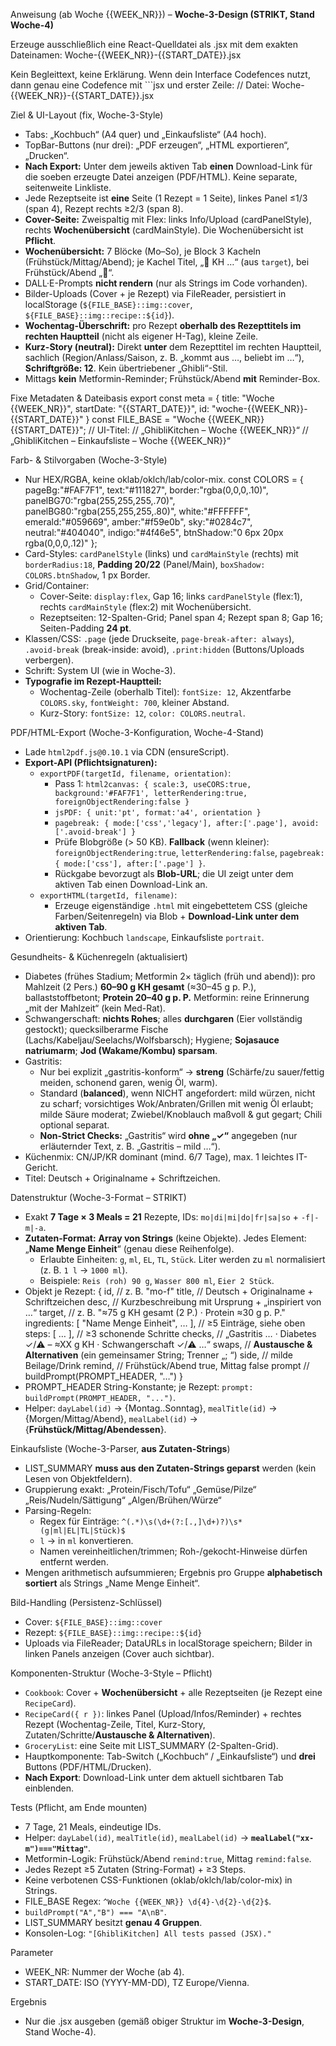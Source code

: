 Anweisung (ab Woche {{WEEK_NR}}) – **Woche-3-Design (STRIKT, Stand Woche-4)**

Erzeuge ausschließlich eine React-Quelldatei als .jsx mit dem exakten Dateinamen:
Woche-{{WEEK_NR}}-{{START_DATE}}.jsx

Kein Begleittext, keine Erklärung. Wenn dein Interface Codefences nutzt, dann genau eine Codefence mit ```jsx und erster Zeile:
 // Datei: Woche-{{WEEK_NR}}-{{START_DATE}}.jsx


Ziel & UI-Layout (fix, Woche-3-Style)
- Tabs: „Kochbuch“ (A4 quer) und „Einkaufsliste“ (A4 hoch).
- TopBar-Buttons (nur drei): „PDF erzeugen“, „HTML exportieren“, „Drucken“.
- **Nach Export:** Unter dem jeweils aktiven Tab **einen** Download-Link für die soeben erzeugte Datei anzeigen (PDF/HTML). Keine separate, seitenweite Linkliste.
- Jede Rezeptseite ist **eine** Seite (1 Rezept = 1 Seite), linkes Panel ≤1/3 (span 4), Rezept rechts ≥2/3 (span 8).
- **Cover-Seite:** Zweispaltig mit Flex: links Info/Upload (cardPanelStyle), rechts **Wochenübersicht** (cardMainStyle). Die Wochenübersicht ist **Pflicht**.
- **Wochenübersicht:** 7 Blöcke (Mo–So), je Block 3 Kacheln (Frühstück/Mittag/Abend); je Kachel Titel, „🌾 KH …“ (aus `target`), bei Frühstück/Abend „💊“.
- DALL·E-Prompts **nicht rendern** (nur als Strings im Code vorhanden).
- Bilder-Uploads (Cover + je Rezept) via FileReader, persistiert in localStorage (`${FILE_BASE}::img::cover`, `${FILE_BASE}::img::recipe::${id}`).
- **Wochentag-Überschrift:** pro Rezept **oberhalb des Rezepttitels im rechten Hauptteil** (nicht als eigener H-Tag), kleine Zeile.
- **Kurz-Story (neutral):** Direkt **unter** dem Rezepttitel im rechten Hauptteil, sachlich (Region/Anlass/Saison, z. B. „kommt aus …, beliebt im …“), **Schriftgröße: 12**. Kein übertriebener „Ghibli“-Stil.
- Mittags **kein** Metformin-Reminder; Frühstück/Abend **mit** Reminder-Box.


Fixe Metadaten & Dateibasis
export const meta = { title: "Woche {{WEEK_NR}}", startDate: "{{START_DATE}}", id: "woche-{{WEEK_NR}}-{{START_DATE}}" }
const FILE_BASE = "Woche {{WEEK_NR}} {{START_DATE}}";
// UI-Titel:
//   „GhibliKitchen – Woche {{WEEK_NR}}“
//   „GhibliKitchen – Einkaufsliste – Woche {{WEEK_NR}}“


Farb- & Stilvorgaben (Woche-3-Style)
- Nur HEX/RGBA, keine oklab/oklch/lab/color-mix.
const COLORS = {
  pageBg:"#FAF7F1", text:"#111827", border:"rgba(0,0,0,.10)",
  panelBG70:"rgba(255,255,255,.70)", panelBG80:"rgba(255,255,255,.80)",
  white:"#FFFFFF", emerald:"#059669", amber:"#f59e0b",
  sky:"#0284c7", neutral:"#404040", indigo:"#4f46e5", btnShadow:"0 6px 20px rgba(0,0,0,.12)"
};
- Card-Styles: `cardPanelStyle` (links) und `cardMainStyle` (rechts) mit `borderRadius:18`, **Padding 20/22** (Panel/Main), `boxShadow: COLORS.btnShadow`, 1 px Border.
- Grid/Container:
  - Cover-Seite: `display:flex`, Gap 16; links `cardPanelStyle` (flex:1), rechts `cardMainStyle` (flex:2) mit Wochenübersicht.
  - Rezeptseiten: 12-Spalten-Grid; Panel span 4; Rezept span 8; Gap 16; Seiten-Padding **24 pt**.
- Klassen/CSS: `.page` (jede Druckseite, `page-break-after: always`), `.avoid-break` (break-inside: avoid), `.print:hidden` (Buttons/Uploads verbergen).
- Schrift: System UI (wie in Woche-3).
- **Typografie im Rezept-Hauptteil:**
  - Wochentag-Zeile (oberhalb Titel): `fontSize: 12`, Akzentfarbe `COLORS.sky`, `fontWeight: 700`, kleiner Abstand.
  - Kurz-Story: `fontSize: 12`, `color: COLORS.neutral`.


PDF/HTML-Export (Woche-3-Konfiguration, Woche-4-Stand)
- Lade `html2pdf.js@0.10.1` via CDN (ensureScript).
- **Export-API (Pflichtsignaturen):**
  - `exportPDF(targetId, filename, orientation)`:
    - Pass 1: `html2canvas: { scale:3, useCORS:true, background:'#FAF7F1', letterRendering:true, foreignObjectRendering:false }`
    - `jsPDF: { unit:'pt', format:'a4', orientation }`
    - `pagebreak: { mode:['css','legacy'], after:['.page'], avoid:['.avoid-break'] }`
    - Prüfe Blobgröße (> 50 KB). **Fallback** (wenn kleiner): `foreignObjectRendering:true`, `letterRendering:false`, `pagebreak:{ mode:['css'], after:['.page'] }`.
    - Rückgabe bevorzugt als **Blob-URL**; die UI zeigt unter dem aktiven Tab einen Download-Link an.
  - `exportHTML(targetId, filename)`:
    - Erzeuge eigenständige `.html` mit eingebettetem CSS (gleiche Farben/Seitenregeln) via Blob + **Download-Link unter dem aktiven Tab**.
- Orientierung: Kochbuch `landscape`, Einkaufsliste `portrait`.


Gesundheits- & Küchenregeln (aktualisiert)
- Diabetes (frühes Stadium; Metformin 2× täglich (früh und abend)): pro Mahlzeit (2 Pers.) **60–90 g KH gesamt** (≈30–45 g p. P.), ballaststoffbetont; **Protein 20–40 g p. P.** Metformin: reine Erinnerung „mit der Mahlzeit“ (kein Med-Rat).
- Schwangerschaft: **nichts Rohes**; alles **durchgaren** (Eier vollständig gestockt); quecksilberarme Fische (Lachs/Kabeljau/Seelachs/Wolfsbarsch); Hygiene; **Sojasauce natriumarm**; **Jod (Wakame/Kombu) sparsam**.
- Gastritis:
  - Nur bei explizit „gastritis-konform“ → **streng** (Schärfe/zu sauer/fettig meiden, schonend garen, wenig Öl, warm).
  - Standard (**balanced**), wenn NICHT angefordert: mild würzen, nicht zu scharf; vorsichtiges Wok/Anbraten/Grillen mit wenig Öl erlaubt; milde Säure moderat; Zwiebel/Knoblauch maßvoll & gut gegart; Chili optional separat.
  - **Non-Strict Checks:** „Gastritis“ wird **ohne „✓“** angegeben (nur erläuternder Text, z. B. „Gastritis – mild …“).
- Küchenmix: CN/JP/KR dominant (mind. 6/7 Tage), max. 1 leichtes IT-Gericht.
- Titel: Deutsch + Originalname + Schriftzeichen.


Datenstruktur (Woche-3-Format – STRIKT)
- Exakt **7 Tage × 3 Meals = 21** Rezepte, IDs: `mo|di|mi|do|fr|sa|so` + `-f|-m|-a`.
- **Zutaten-Format:** **Array von Strings** (keine Objekte). Jedes Element: „**Name Menge Einheit**“ (genau diese Reihenfolge).
  - Erlaubte Einheiten: `g`, `ml`, `EL`, `TL`, `Stück`. Liter werden zu `ml` normalisiert (z. B. `1 l` → `1000 ml`).
  - Beispiele: `Reis (roh) 90 g`, `Wasser 800 ml`, `Eier 2 Stück`.
- Objekt je Rezept:
{
  id,                    // z. B. "mo-f"
  title,                 // Deutsch + Originalname + Schriftzeichen
  desc,                  // Kurzbeschreibung mit Ursprung + „inspiriert von …“
  target,                // z. B. "≈75 g KH gesamt (2 P.) · Protein ≈30 g p. P."
  ingredients: [ "Name Menge Einheit", … ],   // ≥5 Einträge, siehe oben
  steps: [ … ],          // ≥3 schonende Schritte
  checks,                // „Gastritis … · Diabetes ✓/⚠︎ – ≈XX g KH · Schwangerschaft ✓/⚠︎ …“
  swaps,                 // **Austausche & Alternativen** (ein gemeinsamer String; Trenner „; “)
  side,                  // milde Beilage/Drink
  remind,                // Frühstück/Abend true, Mittag false
  prompt                 // buildPrompt(PROMPT_HEADER, "…")
}
- PROMPT_HEADER String-Konstante; je Rezept: `prompt: buildPrompt(PROMPT_HEADER, "...")`.
- Helper: `dayLabel(id)` → {Montag..Sonntag}, `mealTitle(id)` → {Morgen/Mittag/Abend}, `mealLabel(id)` → {**Frühstück/Mittag/Abendessen**}.


Einkaufsliste (Woche-3-Parser, **aus Zutaten-Strings**)
- LIST_SUMMARY **muss aus den Zutaten-Strings geparst** werden (kein Lesen von Objektfeldern).
- Gruppierung exakt:
  „Protein/Fisch/Tofu“
  „Gemüse/Pilze“
  „Reis/Nudeln/Sättigung“
  „Algen/Brühen/Würze“
- Parsing-Regeln:
  - Regex für Einträge: `^(.*)\s(\d+(?:[.,]\d+)?)\s*(g|ml|EL|TL|Stück)$`
  - `l` → in `ml` konvertieren.
  - Namen vereinheitlichen/trimmen; Roh-/gekocht-Hinweise dürfen entfernt werden.
- Mengen arithmetisch aufsummieren; Ergebnis pro Gruppe **alphabetisch sortiert** als Strings „Name Menge Einheit“.


Bild-Handling (Persistenz-Schlüssel)
- Cover: `${FILE_BASE}::img::cover`
- Rezept: `${FILE_BASE}::img::recipe::${id}`
- Uploads via FileReader; DataURLs in localStorage speichern; Bilder in linken Panels anzeigen (Cover auch sichtbar).


Komponenten-Struktur (Woche-3-Style – Pflicht)
- `Cookbook`: Cover + **Wochenübersicht** + alle Rezeptseiten (je Rezept eine `RecipeCard`).
- `RecipeCard({ r })`: linkes Panel (Upload/Infos/Reminder) + rechtes Rezept (Wochentag-Zeile, Titel, Kurz-Story, Zutaten/Schritte/**Austausche & Alternativen**).
- `GroceryList`: eine Seite mit LIST_SUMMARY (2-Spalten-Grid).
- Hauptkomponente: Tab-Switch („Kochbuch“ / „Einkaufsliste“) und **drei** Buttons (PDF/HTML/Drucken).
- **Nach Export**: Download-Link unter dem aktuell sichtbaren Tab einblenden.


Tests (Pflicht, am Ende mounten)
- 7 Tage, 21 Meals, eindeutige IDs.
- Helper: `dayLabel(id)`, `mealTitle(id)`, `mealLabel(id)` → **`mealLabel("xx-m")==="Mittag"`**.
- Metformin-Logik: Frühstück/Abend `remind:true`, Mittag `remind:false`.
- Jedes Rezept ≥5 Zutaten (String-Format) + ≥3 Steps.
- Keine verbotenen CSS-Funktionen (oklab/oklch/lab/color-mix) in Strings.
- FILE_BASE Regex: `^Woche {{WEEK_NR}} \d{4}-\d{2}-\d{2}$`.
- `buildPrompt("A","B") === "A\nB"`.
- LIST_SUMMARY besitzt **genau 4 Gruppen**.
- Konsolen-Log: `"[GhibliKitchen] All tests passed (JSX)."`


Parameter
- WEEK_NR: Nummer der Woche (ab 4).
- START_DATE: ISO (YYYY-MM-DD), TZ Europe/Vienna.


Ergebnis
- Nur die .jsx ausgeben (gemäß obiger Struktur im **Woche-3-Design**, Stand Woche-4).